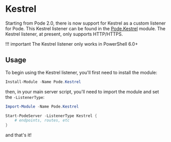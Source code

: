 # Kestrel

Starting from Pode 2.0, there is now support for Kestrel as a custom listener for Pode. This Kestrel listener can be found in the [Pode.Kestrel](https://github.com/Badgerati/Pode.Kestrel) module. The Kestrel listener, at present, only supports HTTP/HTTPS.

!!! important
    The Kestrel listener only works in PowerShell 6.0+

## Usage

To begin using the Kestrel listener, you'll first need to install the module:

```powershell
Install-Module -Name Pode.Kestrel
```

then, in your main server script, you'll need to import the module and set the `-ListenerType`:

```powershell
Import-Module -Name Pode.Kestrel

Start-PodeServer -ListenerType Kestrel {
    # endpoints, routes, etc
}
```

and that's it!
